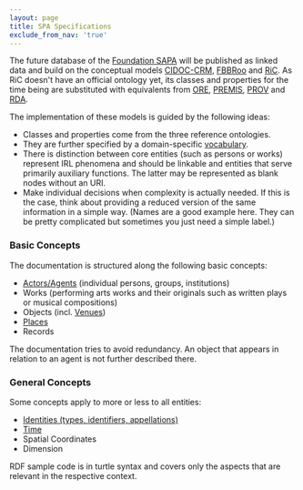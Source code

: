 ```yaml
---
layout: page
title: SPA Specifications
exclude_from_nav: 'true'
---
```


The future database of the [Foundation SAPA](https://www.sapa.swiss "Swiss Archive of the Performing Arts") will be published as linked data and build on the conceptual models [CIDOC-CRM](http://www.cidoc-crm.org), [FBBRoo](https://www.ifla.org/publications/node/11240) and [RiC](https://en.wikipedia.org/wiki/Records_in_Contexts "Records in Context"). As RiC doesn't have an official ontology yet, its classes and properties for the time being are substituted with equivalents from [ORE](http://www.openarchives.org/ore/1.0/vocabulary), [PREMIS](http://id.loc.gov/ontologies/premis.html), [PROV](http://www.w3.org/TR/prov-overview/) and [RDA](http://www.rdaregistry.info).

The implementation of these models is guided by the following ideas:

* Classes and properties come from the three reference ontologies.
* They are further specified by a domain-specific [vocabulary](https://sapa.github.io/spa-vocabulary/).
* There is distinction between core entities (such as persons or works) represent IRL phenomena and should be linkable and entities that serve primarily auxiliary functions. The latter may be represented as blank nodes without an URI.
* Make individual decisions when complexity is actually needed. If this is the case, think about providing a reduced version of the same information in a simple way. (Names are a good example here. They can be pretty complicated but sometimes you just need a simple label.)

### Basic Concepts <a id="basic-concepts"></a>

The documentation is structured along the following basic concepts:

* [Actors/Agents](actors) (individual persons, groups, institutions)
* Works (performing arts works and their originals such as written plays or musical compositions)
* Objects (incl. [Venues](venues))
* [Places](places)
* Records

The documentation tries to avoid redundancy. An object that appears in relation to an agent is not further described there.

###  General Concepts <a id="general-concepts"></a>

Some concepts apply to more or less to all entities:

* [Identities (types, identifiers, appellations)](identities)
* [Time](time)
* Spatial Coordinates
* Dimension

RDF sample code is in turtle syntax and covers only the aspects that are relevant in the respective context.